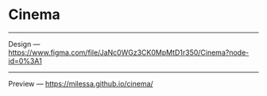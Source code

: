 # Cinema
---
Design — https://www.figma.com/file/JaNc0WGz3CK0MpMtD1r350/Cinema?node-id=0%3A1

---
Preview — https://milessa.github.io/cinema/
